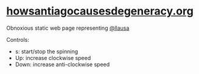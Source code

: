 # [howsantiagocausesdegeneracy.org](http://www.howsantiagocausesdegeneracy.org)
Obnoxious static web page representing [@llausa](https://github.com/llausa)

Controls:
- s: start/stop the spinning
- Up: increase clockwise speed
- Down: increase anti-clockwise speed
